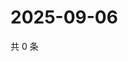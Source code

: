 # 2025-09-06

共 0 条

<!-- BEGIN ZHIHUQUESTIONS -->
<!-- 最后更新时间 Sat Sep 06 2025 04:11:51 GMT+0800 (China Standard Time) -->

<!-- END ZHIHUQUESTIONS -->
